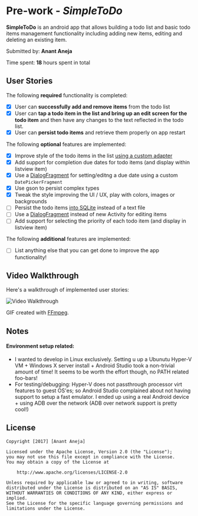 # Pre-work - *SimpleToDo*

**SimpleToDo** is an android app that allows building a todo list and basic todo items management functionality including adding new items, editing and deleting an existing item.

Submitted by: **Anant Aneja**

Time spent: **18** hours spent in total

## User Stories

The following **required** functionality is completed:

* [x] User can **successfully add and remove items** from the todo list
* [x] User can **tap a todo item in the list and bring up an edit screen for the todo item** and then have any changes to the text reflected in the todo list.
* [x] User can **persist todo items** and retrieve them properly on app restart

The following **optional** features are implemented:

* [x] Improve style of the todo items in the list [using a custom adapter](http://guides.codepath.com/android/Using-an-ArrayAdapter-with-ListView)
* [x] Add support for completion due dates for todo items (and display within listview item)
* [x] Use a [DialogFragment](http://guides.codepath.com/android/Using-DialogFragment) for setting/editng a due date using a custom `DatePickerFragment`
* [x] Use gson to persist complex types
* [x] Tweak the style improving the UI / UX, play with colors, images or backgrounds
* [ ] Persist the todo items [into SQLite](http://guides.codepath.com/android/Persisting-Data-to-the-Device#sqlite) instead of a text file
* [ ] Use a [DialogFragment](http://guides.codepath.com/android/Using-DialogFragment) instead of new Activity for editing items
* [ ] Add support for selecting the priority of each todo item (and display in listview item)

The following **additional** features are implemented:

* [ ] List anything else that you can get done to improve the app functionality!

## Video Walkthrough

Here's a walkthrough of implemented user stories:

<img src='http://i.imgur.com/3dj5HCj.gif' title='Video Walkthrough on a real device' width='' alt='Video Walkthrough' />

GIF created with [FFmpeg](https://ffmpeg.zeranoe.com/builds/).

## Notes

#### Environment setup related:

 * I wanted to develop in Linux exclusively. Setting u up a Ubunutu Hyper-V VM + Windows X server install + Android Studio took a non-trivial amount of time! It seems to be worth the effort though, no PATH related foo-bars!
 * For testing/debugging: Hyper-V does not passthrough processor virt features to guest OS'es; so Android Studio complained about not having support to setup a fast emulator. I ended up using a real Android device + using ADB over the network (ADB over network support is pretty cool!)

## License

    Copyright [2017] [Anant Aneja]

    Licensed under the Apache License, Version 2.0 (the "License");
    you may not use this file except in compliance with the License.
    You may obtain a copy of the License at

        http://www.apache.org/licenses/LICENSE-2.0

    Unless required by applicable law or agreed to in writing, software
    distributed under the License is distributed on an "AS IS" BASIS,
    WITHOUT WARRANTIES OR CONDITIONS OF ANY KIND, either express or implied.
    See the License for the specific language governing permissions and
    limitations under the License.